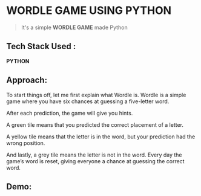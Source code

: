 # WORDLE GAME USING PYTHON
> It's a simple **WORDLE GAME** made Python


## Tech Stack Used   :
**PYTHON**


## Approach:
To start things off, let me first explain what Wordle is. Wordle is a simple game where you have six chances at guessing a five-letter word.

After each prediction, the game will give you hints.

A green tile means that you predicted the correct placement of a letter.

A yellow tile means that the letter is in the word, but your prediction had the wrong position.

And lastly, a grey tile means the letter is not in the word. Every day the game’s word is reset, giving everyone a chance at guessing the correct word.

## Demo:
